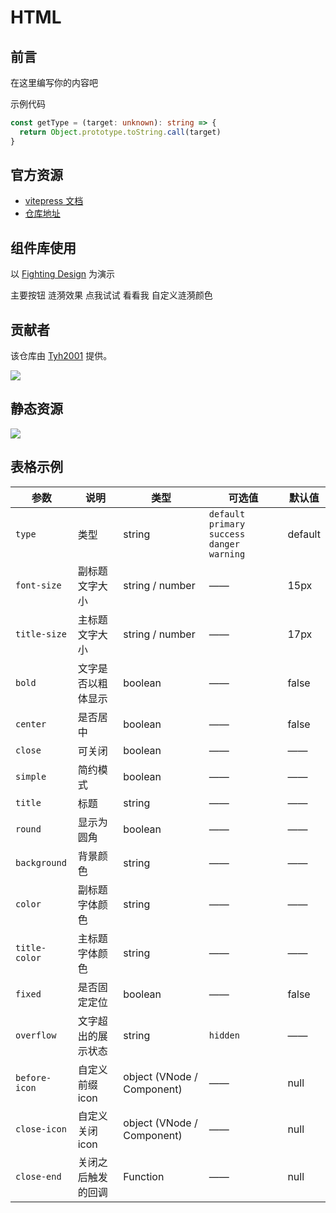# HTML

## 前言

在这里编写你的内容吧

示例代码

```ts
const getType = (target: unknown): string => {
  return Object.prototype.toString.call(target)
}
```

## 官方资源

- [vitepress 文档](https://vitepress.vuejs.org)
- [仓库地址](https://github.com/vuejs/vitepress)

## 组件库使用

以 [Fighting Design](https://github.com/FightingDesign/fighting-design) 为演示

<f-button type="primary">主要按钮</f-button>
<f-button type="success" ripples>涟漪效果</f-button>
<f-button type="warning" ripples>点我试试</f-button>
<f-button type="danger" ripples simple>看看我</f-button>
<f-button type="success" text ripples ripples-color="green">自定义涟漪颜色</f-button>

## 贡献者

该仓库由 [Tyh2001](https://github.com/Tyh2001) 提供。

![](https://tianyuhao.cn/images/auto/weixin.png)

## 静态资源

![](/images/bug.jpg)

## 表格示例

| 参数          | 说明               | 类型                       | 可选值                                           | 默认值  |
| ------------- | ------------------ | -------------------------- | ------------------------------------------------ | ------- |
| `type`        | 类型               | string                     | `default` `primary` `success` `danger` `warning` | default |
| `font-size`   | 副标题文字大小     | string / number            | ——                                               | 15px    |
| `title-size`  | 主标题文字大小     | string / number            | ——                                               | 17px    |
| `bold`        | 文字是否以粗体显示 | boolean                    | ——                                               | false   |
| `center`      | 是否居中           | boolean                    | ——                                               | false   |
| `close`       | 可关闭             | boolean                    | ——                                               | ——      |
| `simple`      | 简约模式           | boolean                    | ——                                               | ——      |
| `title`       | 标题               | string                     | ——                                               | ——      |
| `round`       | 显示为圆角         | boolean                    | ——                                               | ——      |
| `background`  | 背景颜色           | string                     | ——                                               | ——      |
| `color`       | 副标题字体颜色     | string                     | ——                                               | ——      |
| `title-color` | 主标题字体颜色     | string                     | ——                                               | ——      |
| `fixed`       | 是否固定定位       | boolean                    | ——                                               | false   |
| `overflow`    | 文字超出的展示状态 | string                     | `hidden`                                         | ——      |
| `before-icon` | 自定义前缀 icon    | object (VNode / Component) | ——                                               | null    |
| `close-icon`  | 自定义关闭 icon    | object (VNode / Component) | ——                                               | null    |
| `close-end`   | 关闭之后触发的回调 | Function                   | ——                                               | null    |
